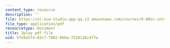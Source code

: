 ```yaml
---
content_type: resource
description: ''
file: https://ol-ocw-studio-app-qa.s3.amazonaws.com/courses/9-00sc-introduction-to-psychology-fall-2011/5fe9a5f482c7790266bafd18126c47fa_SBrCPDC21f4.pdf
file_type: application/pdf
resourcetype: Document
title: 3play pdf file
uid: 5fe9a5f4-82c7-7902-66ba-fd18126c47fa
---
```

